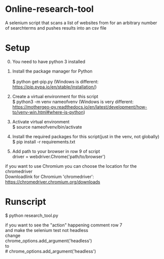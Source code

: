 # Online-research-tool
A selenium script that scans a list of websites from for an arbitrary number of searchterms and pushes results into an csv file

# Setup
0) You need to have python 3 installed 

2) Install the package manager for Python <br>  
  $ python get-pip.py 
(Windows is different: https://pip.pypa.io/en/stable/installation/)

3) Create a virtual environment for this script <br> 
  $ python3 -m venv nameofvenv
(Windows is very different: https://mothergeo-py.readthedocs.io/en/latest/development/how-to/venv-win.html#where-is-python)
  
4) Activate virtual environment <br> 
  $ source nameofvenv/bin/activate 

5) Install the required packages for this script(just in the venv, not globally) <br> 
  $ pip install -r requirements.txt

6) Add path to your browser in row 9 of script <br> 
  driver = webdriver.Chrome('path/to/browser')
  
if you want to use Chromium you can choose the location for the chromedriver<br> 
Downloadlink for Chromium 'chromedriver': <br> 
https://chromedriver.chromium.org/downloads
  
# Runscript
$ python research_tool.py 
  
if you want to see the "action" happening comment row 7 <br>
and make the selenium test not headless
  <br> change 
  <br> chrome_options.add_argument('headless')
  <br> to
  <br> \# chrome_options.add_argument('headless')

